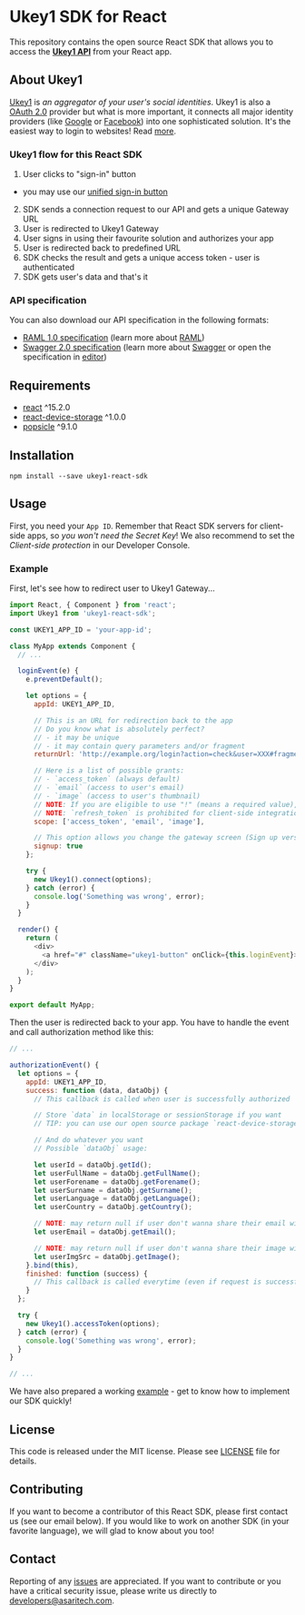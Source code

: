 # Ukey1 SDK for React

This repository contains the open source React SDK that allows you to access the **[Ukey1 API](http://ukey.one)** from your React app.

## About Ukey1

[Ukey1](http://ukey.one) is *an aggregator of your user's social identities*.
Ukey1 is also a [OAuth 2.0](https://oauth.net/2/) provider but what is more important, it connects all major identity providers
(like [Google](https://developers.google.com/identity/) or [Facebook](https://developers.facebook.com/docs/facebook-login))
into one sophisticated solution. It's the easiest way to login to websites! Read [more](http://ukey.one/).

### Ukey1 flow for this React SDK

1. User clicks to "sign-in" button
  - you may use our [unified sign-in button](https://github.com/asaritech/ukey1-signin-button)
2. SDK sends a connection request to our API and gets a unique Gateway URL
3. User is redirected to Ukey1 Gateway
4. User signs in using their favourite solution and authorizes your app
5. User is redirected back to predefined URL
6. SDK checks the result and gets a unique access token - user is authenticated
7. SDK gets user's data and that's it

### API specification

You can also download our API specification in the following formats:
- [RAML 1.0 specification](https://ukey1.nooledge.com/var/public/api.raml) (learn more about [RAML](http://raml.org/))
- [Swagger 2.0 specification](https://ukey1.nooledge.com/var/public/api.yaml) (learn more about [Swagger](http://swagger.io/) or open the specification in [editor](http://editor.swagger.io/#/))

## Requirements

- [react](https://www.npmjs.com/package/react) ^15.2.0
- [react-device-storage](https://www.npmjs.com/package/react-device-storage) ^1.0.0
- [popsicle](https://www.npmjs.com/package/popsicle) ^9.1.0

## Installation

`npm install --save ukey1-react-sdk`

## Usage

First, you need your `App ID`. Remember that React SDK servers for client-side apps, so *you won't need the Secret Key*!
We also recommend to set the *Client-side protection* in our Developer Console.

### Example

First, let's see how to redirect user to Ukey1 Gateway...

```javascript
import React, { Component } from 'react';
import Ukey1 from 'ukey1-react-sdk';

const UKEY1_APP_ID = 'your-app-id';

class MyApp extends Component {
  // ...

  loginEvent(e) {
    e.preventDefault();

    let options = {
      appId: UKEY1_APP_ID,

      // This is an URL for redirection back to the app
      // Do you know what is absolutely perfect?
      // - it may be unique
      // - it may contain query parameters and/or fragment
      returnUrl: 'http://example.org/login?action=check&user=XXX#fragment',

      // Here is a list of possible grants:
      // - `access_token` (always default)
      // - `email` (access to user's email)
      // - `image` (access to user's thumbnail)
      // NOTE: If you are eligible to use "!" (means a required value), you may use it with `email!` and `image!`
      // NOTE: `refresh_token` is prohibited for client-side integrations!
      scope: ['access_token', 'email', 'image'],

      // This option allows you change the gateway screen (Sign up versus Log in)
      signup: true
    };

    try {
      new Ukey1().connect(options);
    } catch (error) {
      console.log('Something was wrong', error);
    }
  }

  render() {
    return (
      <div>
        <a href="#" className="ukey1-button" onClick={this.loginEvent}>Sign in via Ukey1</a>
      </div>
    );
  }
}

export default MyApp;
```

Then the user is redirected back to your app. You have to handle the event and call authorization method like this:

```javascript
// ...

authorizationEvent() {
  let options = {
    appId: UKEY1_APP_ID,
    success: function (data, dataObj) {
      // This callback is called when user is successfully authorized

      // Store `data` in localStorage or sessionStorage if you want
      // TIP: you can use our open source package `react-device-storage`

      // And do whatever you want
      // Possible `dataObj` usage:

      let userId = dataObj.getId();
      let userFullName = dataObj.getFullName();
      let userForename = dataObj.getForename();
      let userSurname = dataObj.getSurname();
      let userLanguage = dataObj.getLanguage();
      let userCountry = dataObj.getCountry();

      // NOTE: may return null if user don't wanna share their email with your app
      let userEmail = dataObj.getEmail();

      // NOTE: may return null if user don't wanna share their image with your app
      let userImgSrc = dataObj.getImage();
    }.bind(this),
    finished: function (success) {
      // This callback is called everytime (even if request is successful or not)
    }
  };

  try {
    new Ukey1().accessToken(options);
  } catch (error) {
    console.log('Something was wrong', error);
  }
}

// ...
```

We have also prepared a working [example](https://github.com/noo-zh/ukey1-react-sdk-example) - get to know how to implement our SDK quickly!

## License

This code is released under the MIT license. Please see [LICENSE](https://github.com/asaritech/ukey1-react-sdk/blob/master/LICENSE) file for details.

## Contributing

If you want to become a contributor of this React SDK, please first contact us (see our email below).
If you would like to work on another SDK (in your favorite language), we will glad to know about you too!

## Contact

Reporting of any [issues](https://github.com/asaritech/ukey1-react-sdk/issues) are appreciated.
If you want to contribute or you have a critical security issue, please write us directly to [developers@asaritech.com](mailto:developers@asaritech.com).
